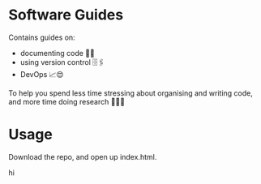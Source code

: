 # Software Guides

Contains guides on:

  - documenting code 📜🧾
  - using version control 🗄🖇
  - DevOps 📈😍

To help you spend less time stressing about organising and writing code, and more time doing research 🥳🥳💡


Usage
=====

Download the repo, and open up index.html.

hi
